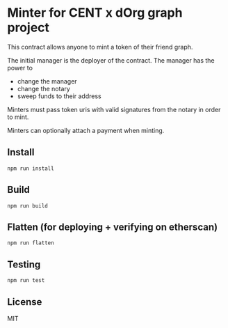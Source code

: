 # Minter for CENT x dOrg graph project

This contract allows anyone to mint a token of their friend graph.

The initial manager is the deployer of the contract. The manager has the power to

* change the manager
* change the notary
* sweep funds to their address

Minters must pass token uris with valid signatures from the notary in order to mint.

Minters can optionally attach a payment when minting.

## Install

`npm run install`

## Build

`npm run build`

## Flatten (for deploying + verifying on etherscan)

`npm run flatten`

## Testing

`npm run test`

## License

MIT
